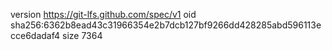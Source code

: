 version https://git-lfs.github.com/spec/v1
oid sha256:6362b8ead43c31966354e2b7dcb127bf9266dd428285abd596113ecce6dadaf4
size 7364
